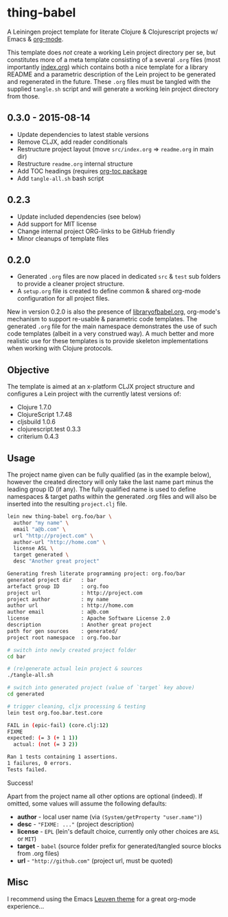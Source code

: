 # thing-babel

A Leiningen project template for literate Clojure & Clojurescript
projects w/ Emacs & [org-mode](http://orgmode.org).

This template does *not* create a working Lein project directory per
se, but constitutes more of a meta template consisting of a several
`.org` files (most importantly
[index.org](https://raw.github.com/thi-ng/babel/master/src/leiningen/new/thing_babel/index.org))
which contains both a nice template for a library README and a
parametric description of the Lein project to be generated and
regenerated in the future. These `.org` files must be tangled with the
supplied `tangle.sh` script and will generate a working lein project
directory from those.

## 0.3.0 - 2015-08-14

* Update dependencies to latest stable versions
* Remove CLJX, add reader conditionals
* Restructure project layout (move `src/index.org` => `readme.org` in main dir)
* Restructure `readme.org` internal structure
* Add TOC headings (requires [org-toc package](https://github.com/snosov1/org-toc)
* Add `tangle-all.sh` bash script

## 0.2.3

* Update included dependencies (see below)
* Add support for MIT license
* Change internal project ORG-links to be GitHub friendly
* Minor cleanups of template files

## 0.2.0

* Generated `.org` files are now placed in dedicated `src` & `test`
  sub folders to provide a cleaner project structure.
* A `setup.org` file is created to define common & shared org-mode
  configuration for all project files.

New in version 0.2.0 is also the presence of
[libraryofbabel.org](https://raw.github.com/thi-ng/babel/master/src/leiningen/new/thing_babel/libraryofbabel.org),
org-mode's mechanism to support re-usable & parametric code templates.
The generated `.org` file for the main namespace demonstrates the use
of such code templates (albeit in a very construed way). A much better
and more realistic use for these templates is to provide skeleton
implementations when working with Clojure protocols.

## Objective

The template is aimed at an x-platform CLJX project structure and
configures a Lein project with the currently latest versions of:

* Clojure 1.7.0
* ClojureScript 1.7.48
* cljsbuild 1.0.6
* clojurescript.test 0.3.3
* criterium 0.4.3

## Usage

The project name given can be fully qualified (as in the example
below), however the created directory will only take the last name part
minus the leading group ID (if any). The fully qualified name is used
to define namespaces & target paths within the generated .org files
and will also be inserted into the resulting `project.clj` file.

```bash
lein new thing-babel org.foo/bar \
  author "my name" \
  email "a@b.com" \
  url "http://project.com" \
  author-url "http://home.com" \
  license ASL \
  target generated \
  desc "Another great project"

Generating fresh literate programming project: org.foo/bar
generated project dir   : bar
artefact group ID       : org.foo
project url             : http://project.com
project author          : my name
author url              : http://home.com
author email            : a@b.com
license                 : Apache Software License 2.0
description             : Another great project
path for gen sources    : generated/
project root namespace  : org.foo.bar

# switch into newly created project folder
cd bar

# (re)generate actual lein project & sources
./tangle-all.sh 

# switch into generated project (value of `target` key above)
cd generated

# trigger cleaning, cljx processing & testing
lein test org.foo.bar.test.core

FAIL in (epic-fail) (core.clj:12)
FIXME
expected: (= 3 (+ 1 1))
  actual: (not (= 3 2))

Ran 1 tests containing 1 assertions.
1 failures, 0 errors.
Tests failed.
```

Success!

Apart from the project name all other options are optional (indeed).
If omitted, some values will assume the following defaults:

* **author** - local user name (via `(System/getProperty
  "user.name")`)
* **desc** - `"FIXME: ..."` (project description)
* **license** - `EPL` (lein's default choice, currently only other
  choices are `ASL` or `MIT`)
* **target** - `babel` (source folder prefix for generated/tangled
  source blocks from .org files)
* **url** - `"http://github.com"` (project url, must be quoted)

## Misc

I recommend using the Emacs
[Leuven theme](https://github.com/fniessen/emacs-leuven-theme) for a
great org-mode experience...
